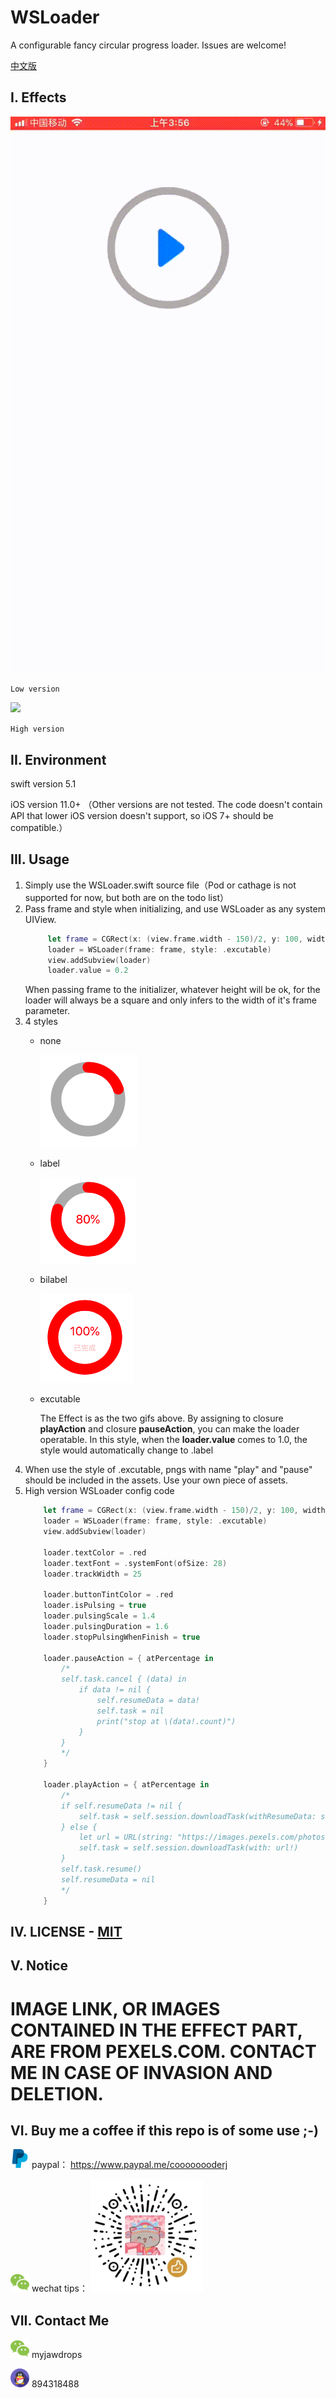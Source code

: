 # WSLoader

A configurable fancy circular progress loader. Issues are welcome!

[中文版](https://github.com/CoooooooderJ/WSLoader/blob/master/README.md)


## I. Effects

![](resource4readme/1569441940366065.gif)

```Low version```


![](resource4readme/1569441940198703.gif)

```High version```





## II. Environment
swift version 5.1

iOS version 11.0+ （Other versions are not tested. The code doesn't contain API that lower iOS version doesn't support, so iOS 7+ should be compatible.）




## III. Usage
1. Simply use the WSLoader.swift source file（Pod or cathage is not supported for now, but both are on the todo list）
2. Pass frame and style when initializing, and use WSLoader as any system UIView.
   ```swift
        let frame = CGRect(x: (view.frame.width - 150)/2, y: 100, width: 150, height: 150)
        loader = WSLoader(frame: frame, style: .excutable)
        view.addSubview(loader)
        loader.value = 0.2
   ```
   When passing frame to the initializer, whatever height will be ok, for the loader will always be a square and only infers to the width of it's frame parameter.
3. 4 styles
    * none
  
        ![](resource4readme/41569444870_.pic.jpg)
    * label

        ![](resource4readme/51569445260_.pic.jpg)
    * bilabel

        ![](resource4readme/61569445379_.pic.jpg)
    * excutable

        The Effect is as the two gifs above. By assigning to closure **playAction** and closure **pauseAction**, you can make the loader operatable. In this style, when the **loader.value** comes to 1.0, the style would automatically change to .label
4. When use the style of .excutable, pngs with name "play" and "pause" should be included in the assets. Use your own piece of assets.
5. High version WSLoader config code
    ```swift
        let frame = CGRect(x: (view.frame.width - 150)/2, y: 100, width: 150, height: 150)
        loader = WSLoader(frame: frame, style: .excutable)
        view.addSubview(loader)
        
        loader.textColor = .red
        loader.textFont = .systemFont(ofSize: 28)
        loader.trackWidth = 25

        loader.buttonTintColor = .red
        loader.isPulsing = true
        loader.pulsingScale = 1.4
        loader.pulsingDuration = 1.6
        loader.stopPulsingWhenFinish = true
        
        loader.pauseAction = { atPercentage in
            /*
            self.task.cancel { (data) in
                if data != nil {
                    self.resumeData = data!
                    self.task = nil
                    print("stop at \(data!.count)")
                }
            }
            */
        }
        
        loader.playAction = { atPercentage in
            /*
            if self.resumeData != nil {
                self.task = self.session.downloadTask(withResumeData: self.resumeData!)
            } else {
                let url = URL(string: "https://images.pexels.com/photos/2939337/pexels-photo-2939337.jpeg")
                self.task = self.session.downloadTask(with: url!)
            }
            self.task.resume()
            self.resumeData = nil
            */
        }
    ```

## IV. LICENSE - [MIT](LICENSE.md)


## V. Notice
# IMAGE LINK, OR IMAGES CONTAINED IN THE EFFECT PART, ARE FROM PEXELS.COM. CONTACT ME IN CASE OF INVASION AND DELETION. 




## VI. Buy me a coffee if this repo is of some use ;-)
<img src="resource4readme/paypal.png" width=30 height=30> paypal： https://www.paypal.me/coooooooderj

<img src="resource4readme/wechat.png" width=30 height=30> wechat tips：   <img src="resource4readme/coffee.jpg" width=180 height=180>



## VII. Contact Me
<img src="resource4readme/wechat.png" width=30 height=30> myjawdrops

<img src="resource4readme/tencent.png" width=30 height=30> 894318488
